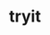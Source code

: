 ---
layout: page
permalink: /tryit/
title: tryit
description: I am working on 2 papers in 2023. <!--publications by categories in reversed chronological order. generated by jekyll-scholar.-->
nav: true
nav_order: 1
---
